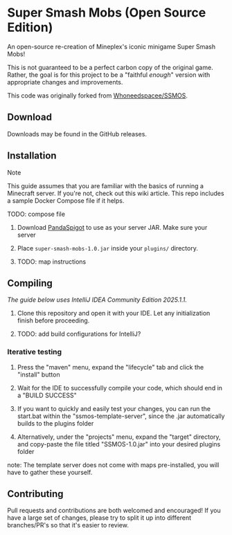 # Super Smash Mobs (Open Source Edition)

An open-source re-creation of Mineplex's iconic minigame Super Smash Mobs!

This is not guaranteed to be a perfect carbon copy of the original game. Rather, the goal is for this project to be a "faithful *enough*" version with appropriate changes and improvements.

This code was originally forked from [Whoneedspacee/SSMOS](https://github.com/Whoneedspacee/SSMOS).

## Download

Downloads may be found in the GitHub releases.

## Installation

> [!NOTE]
This guide assumes that you are familiar with the basics of running a Minecraft server. If you're not, check out this wiki article. This repo includes a sample Docker Compose file if it helps.

TODO: compose file

1. Download [PandaSpigot](https://github.com/hpfxd/PandaSpigot) to use as your server JAR. Make sure your server

2. Place `super-smash-mobs-1.0.jar` inside your `plugins/` directory.

3. TODO: map instructions

## Compiling

*The guide below uses IntelliJ IDEA Community Edition 2025.1.1.*

1. Clone this repository and open it with your IDE. Let any initialization finish before proceeding.

2. TODO: add build configurations for IntelliJ?

### Iterative testing

1. Press the "maven" menu, expand the "lifecycle" tab and click the "install" button

2. Wait for the IDE to successfully compile your code, which should end in a "BUILD SUCCESS"

3. If you want to quickly and easily test your changes, you can run the start.bat within the "ssmos-template-server", since the .jar automatically builds to the plugins folder

4. Alternatively, under the "projects" menu, expand the "target" directory, and copy-paste the file titled "SSMOS-1.0.jar" into your desired plugins folder

note: The template server does not come with maps pre-installed, you will have to gather these yourself.

## Contributing

Pull requests and contributions are both welcomed and encouraged! If you have a large set of changes, please try to split it up into different branches/PR's so that it's easier to review.
